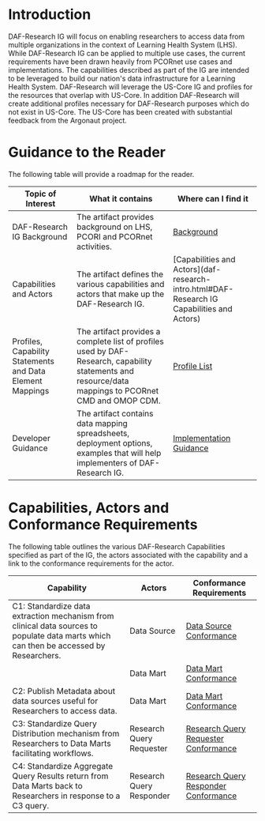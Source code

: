 # Introduction

DAF-Research IG will focus on enabling researchers to access data from multiple organizations in the context of Learning Health System (LHS). While DAF-Research IG can be applied to multiple use cases, the current requirements have been drawn heavily from PCORnet use cases and implementations. The capabilities described as part of the IG are intended to be leveraged to build our nation's data infrastructure for a Learning Health System. 
DAF-Research will leverage the US-Core IG and profiles for the resources that overlap with US-Core. In addition DAF-Research will create additional profiles necessary for DAF-Research purposes which do not exist in US-Core. The US-Core has been created with substantial feedback from the Argonaut project. 

# Guidance to the Reader
The following table will provide a roadmap for the reader.

|Topic of Interest|What it contains|Where can I find it|
|--------------------|--------------------------|---------------------|
|DAF-Research IG Background|The artifact provides background on LHS, PCORI and PCORnet activities.|[Background](daf-research-intro.html#Background)|
|Capabilities and Actors|The artifact defines the various capabilities and actors that make up the DAF-Research IG.|[Capabilities and Actors](daf-research-intro.html#DAF-Research IG Capabilities and Actors)|
|Profiles, Capability Statements and Data Element Mappings|The artifact provides a complete list of profiles used by DAF-Research, capability statements and resource/data mappings to PCORnet CMD and OMOP CDM.|[Profile List](daf-research-profile.html)|
|Developer Guidance|The artifact contains data mapping spreadsheets, deployment options, examples that will help implementers of DAF-Research IG.|[Implementation Guidance](daf-research-developer.html)|

# Capabilities, Actors and Conformance Requirements
The following table outlines the various DAF-Research Capabilities specified as part of the IG, the actors associated with the capability and a link to the conformance requirements for the actor.

|Capability|Actors|Conformance Requirements|
|------------------|----------------|---------------------|
|C1: Standardize data extraction mechanism from clinical data sources to populate data marts which can then be accessed by Researchers.|Data Source|[Data Source Conformance](capabilitystatement-daf-datasource.html)|
||Data Mart|[Data Mart Conformance](capabilitystatement-daf-datamart.html)|
|C2: Publish Metadata about data sources useful for Researchers to access data.|Data Mart|[Data Mart Conformance](capabilitystatement-daf-datamart.html)|
|C3: Standardize Query Distribution mechanism from Researchers to Data Marts facilitating workflows.|Research Query Requester|[Research Query Requester Conformance](capabilitystatement-daf-research-queryrequester.html)|
|C4: Standardize Aggregate Query Results return from Data Marts back to Researchers in response to a C3 query.|Research Query Responder|[Research Query Responder Conformance](capabilitystatement-daf-research-queryresponder.html)|


[DAF-Core]: daf-core.html
[US-Core]: us-core.html
[DAF-Research]: daf-research.html
[Office of the National Coordinator (ONC)]: http://www.healthit.gov/newsroom/about-onc 
[ONC]: http://www.healthit.gov/newsroom/about-onc
[Data Access Framework]: http://wiki.siframework.org/Data+Access+Framework+Homepage
[DAF]: http://wiki.siframework.org/Data+Access+Framework+Homepage
[PCORI]:  http://www.pcori.org
[PCORnet]: http://www.pcornet.org/
[Argonaut]: http://argonautwiki.hl7.org/index.php?title=Main_Page* 
[ASPE]: https://aspe.hhs.gov/
[DAF-Research-intro]: daf-research-intro.html
[C1, C2, C3, C4]: daf-research-intro.html
[Data Source Conformance]: capabilitystatement-daf-datasource.html
[Data Mart Conformance]: capabilitystatement-daf-datamart.html
[Research Query Composer Conformance]: capabilitystatement-daf-datasource.html
[Research Query Responder Conformance]: capabilitystatement-daf-datasource.html
[DAF-Task]: daf-task.html
[DAF-Provenance]: daf-provenance.html
[DAF-OperationDefinition]: daf-operationdefinition.html
[DAF-Conformance]: daf-conformance.html
[DAF-QueryResults]: daf-queryresults.html
[PCORnet CDM]: http://pcornet.org/pcornet-common-data-model/
[OMOP CDM]: http://omop.org/CDM
[PCORnet]: http://www.pcornet.org/
[HHS de-identification guidance]: https://www.hhs.gov/hipaa/for-professionals/privacy/special-topics/de-identification/
